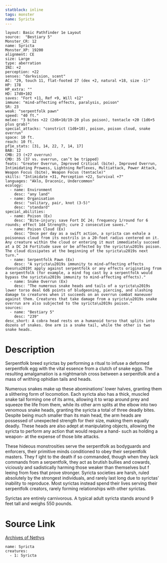 ```yaml
---
statblock: inline
tags: monster
name: Syricta
---
```

```statblock
layout: Basic Pathfinder 1e Layout
source:  "Bestiary 5"
Monster_CR: 12
name: Syricta
Monster_XP: 19200
alignment: CE
size: Large
type: aberration
INI: +2
perception: +22
senses: "darkvision, scent"
AC: "29, touch 11, flat-footed 27 (dex +2, natural +18, size -1)"
HP: 178
HP_extra: ""
HD: 17d8+102
saves: "Fort +11, Ref +9, Will +12"
immune: "mind-affecting effects, paralysis, poison"
SR: 23
weak: "serpentfolk pawn"
speed: "40 ft."
melee: "3 bites +22 (2d6+10/19-20 plus poison), tentacle +20 (1d6+5 plus grab)"
special_attacks: "constrict (1d6+10), poison, poison cloud, snake overrun"
space: 10 ft.
reach: 10 ft.
pf1e_stats: [31, 14, 22, 7, 14, 17]
BAB: 12
CMB: 23 (+27 overrun)
CMD: 35 (37 vs. overrun, can’t be tripped)
feats: "Greater Overrun, Improved Critical (bite), Improved Overrun, Intimidating Prowess, Lightning Reflexes, Multiattack, Power Attack, Weapon Focus (bite), Weapon Focus (tentacle)"
skills: "Intimidate +31, Perception +22, Survival +7"
languages: "Aklo, Draconic, Undercommon"
ecology:
  - name: Environment
    desc: "any land"
  - name: Organisation
    desc: "solitary, pair, knot (3-5)"
    desc: "standard"
special_abilities:
  - name: Poison (Ex)
    desc: "Bite-injury; save Fort DC 24; frequency 1/round for 6 rounds; effect 1d4 Strength; cure 2 consecutive saves."
  - name: Poison Cloud (Ex)
    desc: "Once per day as a swift action, a syricta can exhale a poisonous cloud from its nostrils in a 20-foot radius centered on it. Any creature within the cloud or entering it must immediately succeed at a DC 24 Fortitude save or be affected by the syricta\u2019s poison. The cloud dissipates at the beginning of the syricta\u2019s next turn."
  - name: Serpentfolk Pawn (Ex)
    desc: "A syricta\u2019s immunity to mind-affecting effects doesn\u2019t apply against serpentfolk or any effects originating from a serpentfolk (for example, a mind fog cast by a serpentfolk would bypass the syricta\u2019s immunity to mind-affecting effects)."
  - name: Snake Overrun (Ex)
    desc: "The numerous snake heads and tails of a syricta\u2019s lower torso deal 6d6 points of bludgeoning, piercing, and slashing damage to creatures when it succeeds on an overrun combat maneuver against them. Creatures that take damage from a syricta\u2019s snake overrun are also subjected to the syricta\u2019s poison."
sources:
  - name: "Bestiary 5"
    desc: "239"
desc_short: A cobra head rests on a humanoid torso that splits into dozens of snakes. One arm is a snake tail, while the other is two snake heads.
```
# Description
Serpentfolk breed syrictas by performing a ritual to infuse a deformed serpentfolk egg with the vital essence from a clutch of snake eggs. The resulting amalgamation is a nightmarish cross between a serpentfolk and a mass of writhing ophidian tails and heads.

 Numerous snakes make up these abominations’ lower halves, granting them a slithering form of locomotion. Each syricta also has a thick, muscled snake tail forming one of its arms, allowing it to wrap around prey and squeeze the life from them, while its other arm splits at the elbow into two venomous snake heads, granting the syricta a total of three deadly bites. Despite being much smaller than its main head, the arm heads are possessed of unexpected strength for their size, making them equally deadly. These heads are also adept at manipulating objects, allowing the syricta to perform any action that would require a hand- such as holding a weapon- at the expense of those bite attacks.

 These hideous monstrosities serve the serpentfolk as bodyguards and enforcers, their primitive minds conditioned to obey their serpentfolk masters. They f ight to the death if so commanded, though when they lack commands from a serpentfolk, they act as brutish bullies and cowards, viciously and sadistically harming those weaker than themselves but f leeing from foes that prove stronger. Syricta societies are harsh, ruled absolutely by the strongest individuals, and rarely last long due to syrictas’ inability to reproduce. Most syrictas instead spend their lives serving their serpentfolk creators, rarely forming relationships with other syrictas.

 Syrictas are entirely carnivorous. A typical adult syricta stands around 9 feet tall and weighs 550 pounds.
# Source Link
[Archives of Nethys](https://aonprd.com/MonsterDisplay.aspx?ItemName=Syricta)
```encounter-table
name: Syricta
creatures:
  - 1: Syricta
```
